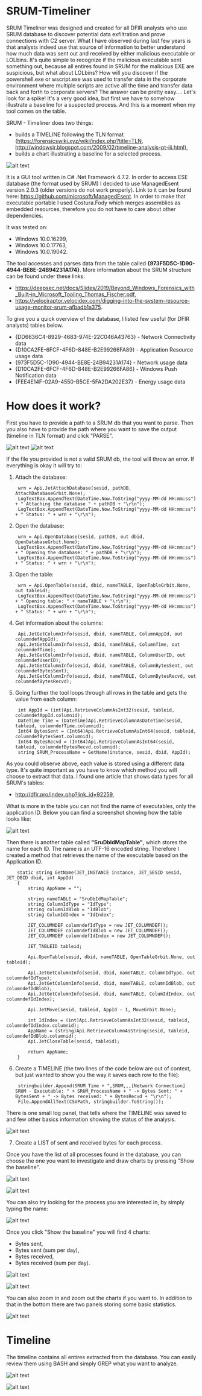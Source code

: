 # SRUM-Timeliner

SRUM Timeliner was designed and created for all DFIR analysts who use SRUM database to discover potential data exfiltration and prove connections with C2 server. What I have observed during last few years is that analysts indeed use that source of information to better understand how much data was sent out and received by either malicious executable or LOLbins. It's quite simple to recognize if the malicious executable sent something out, because all entires found in SRUM for the malicious EXE are suspicious, but what about LOLbins? How will you discover if the powershell.exe or wscript.exe was used to transfer data in the corporate environment where multiple scripts are active all the time and transfer data back and forth to corporate servers? The answer can be pretty easy.... Let's look for a spike! It's a very good idea, but first we have to somehow illustrate a baseline for a suspected process. And this is a moment when my tool comes on the table.

SRUM - Timeliner does two things:
- builds a TIMELINE following the TLN format (https://forensicswiki.xyz/wiki/index.php?title=TLN, http://windowsir.blogspot.com/2009/02/timeline-analysis-pt-iii.html),
- builds a chart illustrating a baseline for a selected process.

![alt text](https://github.com/gajos112/SRUM-Timeliner/blob/main/Images/1.png?raw=true)

It is a GUI tool written in C# .Net Framework 4.7.2. In order to access ESE database (the format used by SRUM) I decided to use ManagedEsent version 2.0.3 (older versions do not work properly). Link to it can be found here: https://github.com/microsoft/ManagedEsent. In order to make that executable portable I used Costura.Fody which merges assemblies as embedded resources, therefore you do not have to care about other dependencies. 

It was tested on:

- Windows 10.0.16299,
- Windows 10.0.17763,
- Windows 10.0.19042.

The tool accesses and parses data from the table called **{973F5D5C-1D90-4944-BE8E-24B94231A174}**. More information about the SRUM structure can be found under these links:
- https://deepsec.net/docs/Slides/2019/Beyond_Windows_Forensics_with_Built-in_Microsoft_Tooling_Thomas_Fischer.pdf,
- https://velociraptor.velocidex.com/digging-into-the-system-resource-usage-monitor-srum-afbadb1a375.

To give you a quick overview of the database, I listed few useful (for DFIR analysts) tables below. 
- {DD6636C4-8929-4683-974E-22C046A43763} - Network Connectivity data
- {D10CA2FE-6FCF-4F6D-848E-B2E99266FA89} - Application Resource usage data
- {973F5D5C-1D90-4944-BE8E-24B94231A174} - Network usage data 
- {D10CA2FE-6FCF-4F6D-848E-B2E99266FA86} - Windows Push Notification data
- {FEE4E14F-02A9-4550-B5CE-5FA2DA202E37} - Energy usage data

# How does it work?
First you have to provide a path to a SRUM db that you want to parse. Then you also have to provide the path where you want to save the output (timeline in TLN format) and click "PARSE". 

![alt text](https://github.com/gajos112/SRUM-Timeliner/blob/main/Images/2.png?raw=true)
![alt text](https://github.com/gajos112/SRUM-Timeliner/blob/main/Images/3.png?raw=true)

If the file you provided is not a valid SRUM db, the tool will throw an error. If everything is okay it will try to:

1. Attach the database:

        wrn = Api.JetAttachDatabase(sesid, pathDB, AttachDatabaseGrbit.None);
        LogTextBox.AppendText(DateTime.Now.ToString("yyyy-MM-dd HH:mm:ss") + " Attaching the database " + pathDB + "\r\n");
        LogTextBox.AppendText(DateTime.Now.ToString("yyyy-MM-dd HH:mm:ss") + " Status: " + wrn + "\r\n");

2. Open the database:

        wrn = Api.OpenDatabase(sesid, pathDB, out dbid, OpenDatabaseGrbit.None);
        LogTextBox.AppendText(DateTime.Now.ToString("yyyy-MM-dd HH:mm:ss") + " Opening the database: " + pathDB + "\r\n");
        LogTextBox.AppendText(DateTime.Now.ToString("yyyy-MM-dd HH:mm:ss") + " Status: " + wrn + "\r\n");

3. Open the table:

        wrn = Api.OpenTable(sesid, dbid, nameTABLE, OpenTableGrbit.None, out tableid);
        LogTextBox.AppendText(DateTime.Now.ToString("yyyy-MM-dd HH:mm:ss") + " Opening table: " + nameTABLE + "\r\n");
        LogTextBox.AppendText(DateTime.Now.ToString("yyyy-MM-dd HH:mm:ss") + " Status: " + wrn + "\r\n");

4. Get information about the columns:

        Api.JetGetColumnInfo(sesid, dbid, nameTABLE, ColumnAppId, out columndefAppId);
        Api.JetGetColumnInfo(sesid, dbid, nameTABLE, ColumnTime, out columndefTime);
        Api.JetGetColumnInfo(sesid, dbid, nameTABLE, ColumnUserID, out columndefUserID);
        Api.JetGetColumnInfo(sesid, dbid, nameTABLE, ColumnBytesSent, out columndefBytesSent);
        Api.JetGetColumnInfo(sesid, dbid, nameTABLE, ColumnBytesRecvd, out columndefBytesRecvd);

5. Going further the tool loops through all rows in the table and gets the value from each column:

        int AppId = (int)Api.RetrieveColumnAsInt32(sesid, tableid, columndefAppId.columnid);
        DateTime Time = (DateTime)Api.RetrieveColumnAsDateTime(sesid, tableid, columndefTime.columnid);
        Int64 BytesSent = (Int64)Api.RetrieveColumnAsInt64(sesid, tableid, columndefBytesSent.columnid);
        Int64 BytesRecvd = (Int64)Api.RetrieveColumnAsInt64(sesid, tableid, columndefBytesRecvd.columnid);
        string SRUM_ProcessName = GetName(instance, sesid, dbid, AppId);

As you could observe above, each value is stored using a different data type. It's quite important as you have to know which method you will choose to extract that data. I found one article that shows data types for all SRUM's tables: 
- http://dfir.pro/index.php?link_id=92259,

What is more in the table you can not find the name of executables, only the application ID. Below you can find a screenshot showing how the table looks like: 

![alt text](https://github.com/gajos112/SRUM-Timeliner/blob/main/Images/14.PNG?raw=true)

Then there is another table called **"SruDbIdMapTable"**, which stores the name for each ID. The name is an UTF-16 encoded string. Therefore I created a method that retrieves the name of the executable based on the Application ID. 

        static string GetName(JET_INSTANCE instance, JET_SESID sesid, JET_DBID dbid, int AppId)
        {
            string AppName = "";

            string nameTABLE = "SruDbIdMapTable";
            string ColumnIdType = "IdType";
            string columnIdBlob = "IdBlob";
            string ColumIdIndex = "IdIndex";

            JET_COLUMNDEF columndefIdType = new JET_COLUMNDEF();
            JET_COLUMNDEF columndefIdBlob = new JET_COLUMNDEF();
            JET_COLUMNDEF columndefIdIndex = new JET_COLUMNDEF();

            JET_TABLEID tableid;

            Api.OpenTable(sesid, dbid, nameTABLE, OpenTableGrbit.None, out tableid);

            Api.JetGetColumnInfo(sesid, dbid, nameTABLE, ColumnIdType, out columndefIdType);
            Api.JetGetColumnInfo(sesid, dbid, nameTABLE, columnIdBlob, out columndefIdBlob);
            Api.JetGetColumnInfo(sesid, dbid, nameTABLE, ColumIdIndex, out columndefIdIndex);

            Api.JetMove(sesid, tableid, AppId - 1, MoveGrbit.None);

            int IdIndex = (int)Api.RetrieveColumnAsInt32(sesid, tableid, columndefIdIndex.columnid);
            AppName = (string)Api.RetrieveColumnAsString(sesid, tableid, columndefIdBlob.columnid);
            Api.JetCloseTable(sesid, tableid);

            return AppName;
        }

6. Create a TIMELINE (the two lines of the code below are out of context, but just wanted to show you the way it saves each row to the file):

        stringbuilder.Append(SRUM_Time + ",SRUM,,,[Network Connection] SRUM - Executable: " + SRUM_ProcessName + " -> Bytes Sent: " + BytesSent + " -> Bytes received: " + BytesRecvd + "\r\n");
        File.AppendAllText(CSVPath, stringbuilder.ToString());
        
There is one small log panel, that tells where the TIMELINE was saved to and few other basics information showing the status of the analysis. 

![alt text](https://github.com/gajos112/SRUM-Timeliner/blob/main/Images/8.PNG?raw=true)


7. Create a LIST of sent and received bytes for each process. 

Once you have the list of all processes found in the database, you can choose the one you want to investigate and draw charts by pressing "Show the baseline". 

![alt text](https://github.com/gajos112/SRUM-Timeliner/blob/main/Images/5.PNG?raw=true)

![alt text](https://github.com/gajos112/SRUM-Timeliner/blob/main/Images/4.PNG?raw=true)

You can also try looking for the process you are interested in, by simply typing the name:

![alt text](https://github.com/gajos112/SRUM-Timeliner/blob/main/Images/6.PNG?raw=true)

Once you click "Show the baseline" you will find 4 charts:
- Bytes sent,
- Bytes sent (sum per day),
- Bytes received,
- Bytes received (sum per day).

![alt text](https://github.com/gajos112/SRUM-Timeliner/blob/main/Images/9.PNG?raw=true)

![alt text](https://github.com/gajos112/SRUM-Timeliner/blob/main/Images/10.PNG?raw=true)

You can also zoom in and zoom out the charts if you want to. In addition to that in the bottom there are two panels storing some basic statistics.

![alt text](https://github.com/gajos112/SRUM-Timeliner/blob/main/Images/11.PNG?raw=true)


# Timeline

The timeline contains all entires extracted from the database. You can easily review them using BASH and simply GREP what you want to analyze. 

![alt text](https://github.com/gajos112/SRUM-Timeliner/blob/main/Images/12.png?raw=true)

![alt text](https://github.com/gajos112/SRUM-Timeliner/blob/main/Images/13.png?raw=true)
